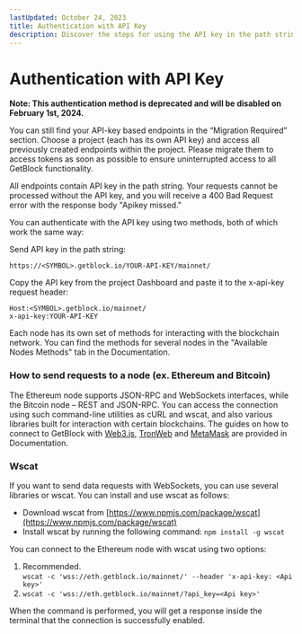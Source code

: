 ```yaml
---
lastUpdated: October 24, 2023
title: Authentication with API Key
description: Discover the steps for using the API key in the path string or as part of the x-api-key request header to ensure uninterrupted access to all GetBlock functionality.
---
```


# Authentication with API Key

**Note: This authentication method is deprecated and will be disabled on February 1st, 2024.**

You can still find your API-key based endpoints in the “Migration Required” section. Choose a project (each has its own API key) and access all previously created endpoints within the project. Please migrate them to access tokens as soon as possible to ensure uninterrupted access to all GetBlock functionality.

All endpoints contain API key in the path string. Your requests cannot be processed without the API key, and you will receive a 400 Bad Request error with the response body "Apikey missed."

You can authenticate with the API key using two methods, both of which work the same way:

Send API key in the path string:

```https://<SYMBOL>.getblock.io/YOUR-API-KEY/mainnet/```

Copy the API key from the project Dashboard and paste it to the x-api-key request header:

```
Host:<SYMBOL>.getblock.io/mainnet/
x-api-key:YOUR-API-KEY
```

Each node has its own set of methods for interacting with the blockchain network. You can find the methods for several nodes in the "Available Nodes Methods" tab in the Documentation.

### How to send requests to a node (ex. Ethereum and Bitcoin)

The Ethereum node supports JSON-RPC and WebSockets interfaces, while the Bitcoin node – REST and JSON-RPC. You can access the connection using such command-line utilities as cURL and wscat, and also various libraries built for interaction with certain blockchains. The guides on how to connect to GetBlock with [Web3.js](https://getblock.io/docs/guides/how-to-connect-to-getblock-with-web3js/), [TronWeb](https://getblock.io/docs/guides/how-to-connect-to-getblock-with-tronweb/) and [MetaMask](https://getblock.io/docs/guides/how-to-connect-to-getblock-with-metamask/) are provided in Documentation.

### Wscat

If you want to send data requests with WebSockets, you can use several libraries or wscat. You can install and use wscat as follows:

- Download wscat from [https://www.npmjs.com/package/wscat](https://www.npmjs.com/package/wscat)
- Install wscat by running the following command: ```npm install -g wscat```

You can connect to the Ethereum node with wscat using two options:
1. Recommended.\
```wscat -c 'wss://eth.getblock.io/mainnet/' --header 'x-api-key: <Api key>'```
2. ```wscat -c 'wss://eth.getblock.io/mainnet/?api_key=<Api key>'```

When the command is performed, you will get a response inside the terminal that the connection is successfully enabled.
